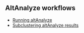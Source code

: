 ## AltAnalyze workflows

- [Running altAnalyze](master/scRNASeq/altAnalyzeGeneralRun.md)
- [Subclustering altAnalyze results](master/scRNASeq/altAnalyzeSubClustering.md)
